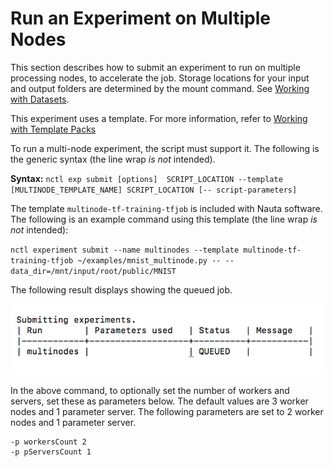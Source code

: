 # Run an Experiment on Multiple Nodes

This section describes how to submit an experiment to run on multiple processing nodes, to accelerate the job. Storage locations for your input and output folders are determined by the mount command. See [Working with Datasets](working_with_datasets.md).

This experiment uses a template. For more information, refer to [Working with Template Packs](template_packs.md)

To run a multi-node experiment, the script must support it. The following is the generic syntax (the line wrap _is not_ intended).

**Syntax:** `nctl exp submit [options]  SCRIPT_LOCATION --template [MULTINODE_TEMPLATE_NAME] SCRIPT_LOCATION [-- script-parameters]`

The template `multinode-tf-training-tfjob` is included with Nauta software. The following is an example command using this template (the line wrap _is not_ intended):

`nctl experiment submit --name multinodes --template multinode-tf-training-tfjob ~/examples/mnist_multinode.py -- -- data_dir=/mnt/input/root/public/MNIST`

The following result displays showing the queued job.

![](images/multinodes.png)

In the above command, to optionally set the number of workers and servers, set these as parameters below. The default values are 3 worker nodes and 1 parameter server. The following parameters are set to 2 worker nodes and 1 parameter server.
```
-p workersCount 2
-p pServersCount 1
```




